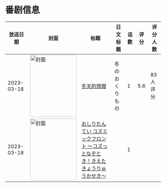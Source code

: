 # 番剧信息

|放送日期|封面|标题|日文标题|话数|评分|评分人数|
|---|---|---|---|---|---|---|
|2023-03-18|<img src="https://lain.bgm.tv/pic/cover/c/11/71/425173_wkaAx.jpg" alt="封面" style="width:150px;height:200px;object-fit:cover;">|[冬天的馈赠](https://bangumi.tv/subject/425173)|冬のおくりもの|1|5.6|83人评分|
|2023-03-18|<img src="https://lain.bgm.tv/pic/cover/c/48/ae/426617_644Er.jpg" alt="封面" style="width:150px;height:200px;object-fit:cover;">|[おしりたんてい コズミックフロント ～コズっとなぞとき！きえたきょうりゅうかせき～](https://bangumi.tv/subject/426617)||1|||
